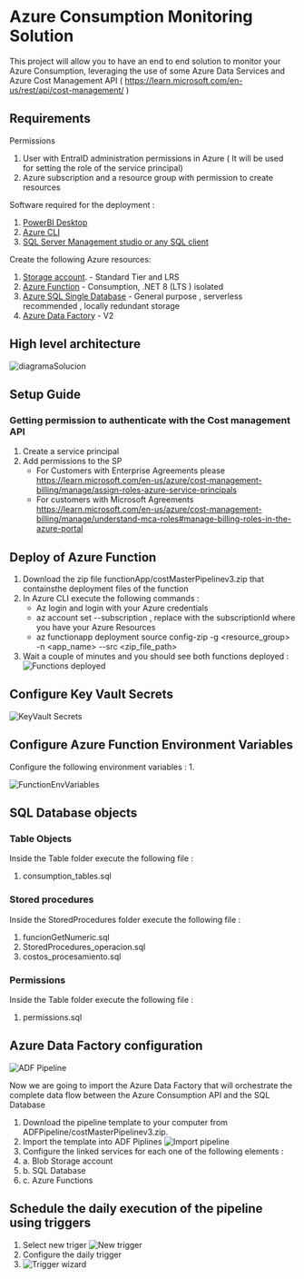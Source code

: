 # Azure Consumption Monitoring Solution

This project will allow you to have an end to end solution to monitor your Azure Consumption, leveraging the use of some Azure Data Services and Azure Cost Management API ( https://learn.microsoft.com/en-us/rest/api/cost-management/ )

## Requirements

Permissions 
1. User with EntraID administration permissions in Azure ( It will be used for setting the role of the service principal)
2. Azure subscription and a resource group with permission to create resources

Software required for the deployment : 
1. [PowerBI Desktop](https://www.microsoft.com/en-us/download/details.aspx?id=58494)
2. [Azure CLI](https://learn.microsoft.com/en-us/cli/azure/install-azure-cli-windows?view=azure-cli-latest&pivots=msi )
3. [SQL Server Management studio or any SQL client](https://learn.microsoft.com/en-us/ssms/install/install)

Create the following Azure resources:
1. [Storage account](https://learn.microsoft.com/en-us/azure/storage/common/storage-account-create?tabs=azure-portal#create-a-storage-account-1).   - Standard Tier and LRS
2. [Azure Function](https://learn.microsoft.com/en-us/azure/azure-functions/functions-create-function-app-portal) - Consumption, .NET 8 (LTS ) isolated
3. [Azure SQL Single Database](https://learn.microsoft.com/en-us/azure/azure-sql/database/single-database-create-quickstart?view=azuresql&tabs=azure-portal) - General purpose , serverless recommended , locally redundant storage
4. [Azure Data Factory](https://learn.microsoft.com/en-us/azure/data-factory/quickstart-create-data-factory) - V2

## High level architecture 

![diagramaSolucion](https://user-images.githubusercontent.com/43896401/194111466-baf1b709-27f6-4ad2-bd3c-ffff7d3b9a31.jpg)

## Setup Guide

### Getting permission to authenticate with the Cost management API

1. Create a service principal
2. Add permissions to the SP
   - For Customers with Enterprise Agreements please https://learn.microsoft.com/en-us/azure/cost-management-billing/manage/assign-roles-azure-service-principals
   - For customers with Microsoft Agreements https://learn.microsoft.com/en-us/azure/cost-management-billing/manage/understand-mca-roles#manage-billing-roles-in-the-azure-portal

## Deploy of Azure Function
1. Download the zip file functionApp/costMasterPipelinev3.zip that containsthe deployment files of the function
2. In Azure CLI execute the following commands :
   - Az login   and login with your Azure credentials
   - az account set --subscription <subscriptionId>  , replace <subscriptionId> with the subscriptionId where you have your Azure Resources
   - az functionapp deployment source config-zip -g <resource_group> -n \<app_name> --src <zip_file_path>
3. Wait a couple of minutes and you should see both functions deployed :
  ![Functions deployed](https://github.com/jugordon/AzureConsumption/blob/main/resources/bothfunctions.png)

## Configure Key Vault Secrets

![KeyVault Secrets](https://github.com/jugordon/AzureConsumption/blob/main/resources/keyvaultsecrets.png)


## Configure Azure Function Environment Variables
Configure the following environment variables : 
1. 

![FunctionEnvVariables](https://github.com/jugordon/AzureConsumption/blob/main/resources/functionEnvVariables.png)

## SQL Database objects

### Table Objects 
Inside the Table folder execute the following file : 
1. consumption_tables.sql

### Stored procedures 
Inside the StoredProcedures folder execute the following file : 
1. funcionGetNumeric.sql
2. StoredProcedures_operacion.sql
3. costos_procesamiento.sql

### Permissions
Inside the Table folder execute the following file : 
1. permissions.sql

## Azure Data Factory configuration
![ADF Pipeline](https://github.com/jugordon/AzureConsumption/blob/main/resources/dataFactoryPipeline.jpg)

Now we are going to import the Azure Data Factory that will orchestrate the complete data flow between the Azure Consumption API and the SQL Database

1. Download the pipeline template to your computer from ADFPipeline/costMasterPipelinev3.zip.
2. Import the template into ADF Piplines ![Import pipeline](https://github.com/jugordon/AzureConsumption/blob/main/resources/importTemplate.jpg)
3. Configure the linked services for each one of the following elements :
4. a. Blob Storage account
5. b. SQL Database 
6. c. Azure Functions 

## Schedule the daily execution of the pipeline using triggers

1. Select new triger ![New trigger](https://github.com/jugordon/AzureConsumption/blob/main/resources/new_trigger.png)
2. Configure the daily trigger
3. ![Trigger wizard](https://github.com/jugordon/AzureConsumption/blob/main/resources/trigger_wizard.png)


